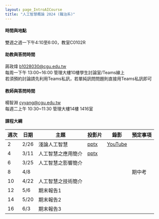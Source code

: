 ```yaml
---
layout: page_IntroAICourse
title: "人工智慧概論 2024 (職治系)"
---
```


<!---
開課序號 60718
學生人數 64人
-->

#### 時間與地點
雙週之週一下午4:10至6:00，教室C0102R<br/>

#### 助教與答問時間
蔣政煒 b1028030@cgu.edu.tw<br/>
每周一下午 13:00~16:00 管理大樓10樓學生討論室/Teams線上<br/>
若須預約討論請先利用Teams私訊，若單純訊問問題則直接用Teams私訊即可<br/>

#### 教師與答問時間
楊智淵 cyyang@cgu.edu.tw <br/>
每週二上午 10:30~11:30 管理大樓14樓 1416室<br/>

#### 課程大綱

|週次|日期         |主題                  |投影片 |錄影     | 預定事項                      |
|--- |---         |---                   |---   |---      |---                           |
|2   |2/26        | 淺論人工智慧          | [pptx](https://changgunguniversity-my.sharepoint.com/:p:/g/personal/d000019097_cgu_edu_tw/EUJcy2me7tdLizFvQWEJXkYBCavJhot-xTr3XP0ruqA5kQ?e=8vWxoX)     | [YouTube](https://youtu.be/rWbkH7hSyiM)        |                              |
|4   |3/11        | 人工智慧之應用簡介    | [pptx](https://changgunguniversity-my.sharepoint.com/:p:/g/personal/d000019097_cgu_edu_tw/Ebm_W7OVMsdHhr-zWQZsRPoB1iuyf8gXvjS9okauYQNxcQ?e=CtXk7B)     |         |                              |
|6   |3/25        | 人工智慧之影響簡介     |      |         |                              |
|8   |4/8         |                      |      |         |  期中考                      |
|10  |4/22        | 人工智慧之技術簡介    |      |         |                              |
|12  |5/6         | 期末報告1             |      |         |                    |
|14  |5/20        | 期末報告2             |      |         |                      |
|16  |6/3         | 期末報告3             |      |         |                     |

<br/>
